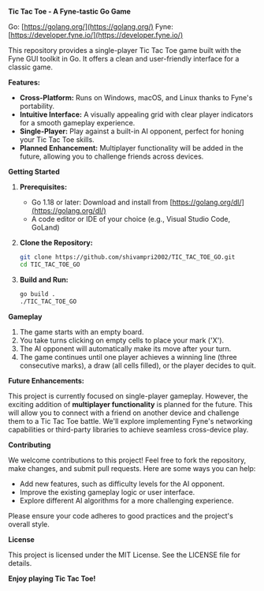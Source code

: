**Tic Tac Toe - A Fyne-tastic Go Game**

Go: [https://golang.org/](https://golang.org/) Fyne: [https://developer.fyne.io/](https://developer.fyne.io/)

This repository provides a single-player Tic Tac Toe game built with the Fyne GUI toolkit in Go. It offers a clean and user-friendly interface for a classic game.

**Features:**

- **Cross-Platform:** Runs on Windows, macOS, and Linux thanks to Fyne's portability.
- **Intuitive Interface:** A visually appealing grid with clear player indicators for a smooth gameplay experience.
- **Single-Player:** Play against a built-in AI opponent, perfect for honing your Tic Tac Toe skills.
- **Planned Enhancement:** Multiplayer functionality will be added in the future, allowing you to challenge friends across devices.

**Getting Started**

1. **Prerequisites:**
   - Go 1.18 or later: Download and install from [https://golang.org/dl/](https://golang.org/dl/)
   - A code editor or IDE of your choice (e.g., Visual Studio Code, GoLand)

2. **Clone the Repository:**

   ```bash
   git clone https://github.com/shivampri2002/TIC_TAC_TOE_GO.git
   cd TIC_TAC_TOE_GO
   ```

3. **Build and Run:**

   ```bash
   go build .
   ./TIC_TAC_TOE_GO
   ```

**Gameplay**

1. The game starts with an empty board.
2. You take turns clicking on empty cells to place your mark ('X').
3. The AI opponent will automatically make its move after your turn.
4. The game continues until one player achieves a winning line (three consecutive marks), a draw (all cells filled), or the player decides to quit.

**Future Enhancements:**

This project is currently focused on single-player gameplay. However, the exciting addition of **multiplayer functionality** is planned for the future. This will allow you to connect with a friend on another device and challenge them to a Tic Tac Toe battle. We'll explore implementing Fyne's networking capabilities or third-party libraries to achieve seamless cross-device play.

**Contributing**

We welcome contributions to this project! Feel free to fork the repository, make changes, and submit pull requests. Here are some ways you can help:

- Add new features, such as difficulty levels for the AI opponent.
- Improve the existing gameplay logic or user interface.
- Explore different AI algorithms for a more challenging experience.

Please ensure your code adheres to good practices and the project's overall style.

**License**

This project is licensed under the MIT License. See the LICENSE file for details.

**Enjoy playing Tic Tac Toe!**
